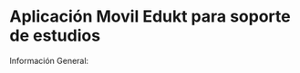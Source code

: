 Aplicación Movil Edukt para soporte de estudios
===============================================

Información General:
